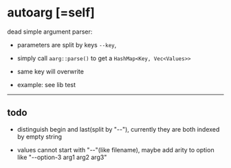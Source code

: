 # autoarg [=self]

dead simple argument parser:

* parameters are split by keys `--key`,

* simply call `aarg::parse()` to get a `HashMap<Key, Vec<Values>>`

* same key will overwrite

* example: see lib test

---

## todo

* distinguish begin and last(split by "--"), currently they are both indexed by empty string

* values cannot start with "--"(like filename), maybe add arity to option
like "--option-3 arg1 arg2 arg3"
